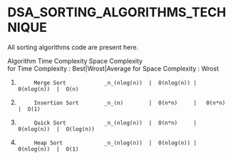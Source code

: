 # DSA_SORTING_ALGORITHMS_TECHNIQUE
All sorting algorithms code are present here.


Algorithm   Time Complexity    Space Complexity          
for Time Complexity : Best|Wrost|Average
for Space Complexity : Wrost
1.          Merge Sort            _n_(nlog(n))  |  O(nlog(n)) |  0(nlog(n))  |  O(n)
2.          Insertion Sort        _n_(n)        |  O(n*n)     |   0(n*n)     |  O(1)
3.          Quick Sort            _n_(nlog(n))  |  O(n*n)     |  0(nlog(n))  |  O(log(n))
4.          Heap Sort             _n_(nlog(n))  |  O(nlog(n)) |  0(nlog(n))  |  O(1)
